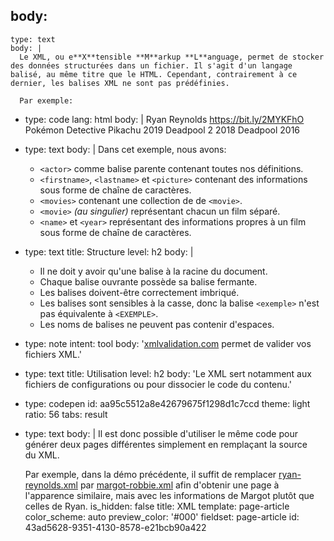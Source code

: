 body:
  -
    type: text
    body: |
      Le XML, ou e**X**tensible **M**arkup **L**anguage, permet de stocker des données structurées dans un fichier. Il s'agit d'un langage balisé, au même titre que le HTML. Cependant, contrairement à ce dernier, les balises XML ne sont pas prédéfinies. 
      
      Par exemple:
  -
    type: code
    lang: html
    body: |
      <actor>
        <firstname>Ryan</firstname>
        <lastname>Reynolds</lastname>
        <picture>https://bit.ly/2MYKFhO</picture>
        <movies>
          <movie>
            <name>Pokémon Detective Pikachu</name>
            <year>2019</year>
          </movie>
          <movie>
            <name>Deadpool 2</name>
            <year>2018</year>
          </movie>
          <movie>
            <name>Deadpool</name>
            <year>2016</year>
          </movie>
        </movies>
      </actor>
  -
    type: text
    body: |
      Dans cet exemple, nous avons:
      
      - `<actor>` comme balise parente contenant toutes nos&nbsp;définitions.
      - `<firstname>`, `<lastname>` et `<picture>` contenant des informations sous forme de chaîne de&nbsp;caractères.
      - `<movies>` contenant une collection de&nbsp;de `<movie>`.
      - `<movie>` _(au singulier)_ représentant chacun un film&nbsp;séparé.
      - `<name>` et `<year>` représentant des informations propres à un&nbsp;film sous forme de chaîne de&nbsp;caractères.
  -
    type: text
    title: Structure
    level: h2
    body: |
      - Il ne doit y avoir qu'une balise à la racine du&nbsp;document.
      - Chaque balise ouvrante possède sa balise&nbsp;fermante.
      - Les balises doivent-être correctement&nbsp;imbriqué.
      - Les balises sont sensibles à la casse, donc la balise `<exemple>` n'est pas équivalente à&nbsp;`<EXEMPLE>`.
      - Les noms de balises ne peuvent pas contenir&nbsp;d'espaces.
  -
    type: note
    intent: tool
    body: '[xmlvalidation.com](https://www.xmlvalidation.com/) permet de valider vos fichiers XML.'
  -
    type: text
    title: Utilisation
    level: h2
    body: 'Le XML sert notamment aux fichiers de configurations ou pour dissocier le code du&nbsp;contenu.'
  -
    type: codepen
    id: aa95c5512a8e42679675f1298d1c7ccd
    theme: light
    ratio: 56
    tabs: result
  -
    type: text
    body: |
      Il est donc possible d'utiliser le même code pour générer deux pages différentes simplement en remplaçant la source du&nbsp;XML.
      
      Par exemple, dans la démo précédente, il suffit de remplacer
      [ryan-reynolds.xml](https://i.smnarnold.com/exercices/xml/ryan-reynolds.xml)
      par
      [margot-robbie.xml](https://i.smnarnold.com/exercices/xml/margot-robbie.xml)
      afin d'obtenir une page à l'apparence similaire, mais avec les informations de Margot plutôt que celles de&nbsp;Ryan.
is_hidden: false
title: XML
template: page-article
color_scheme: auto
preview_color: '#000'
fieldset: page-article
id: 43ad5628-9351-4130-8578-e21bcb90a422
